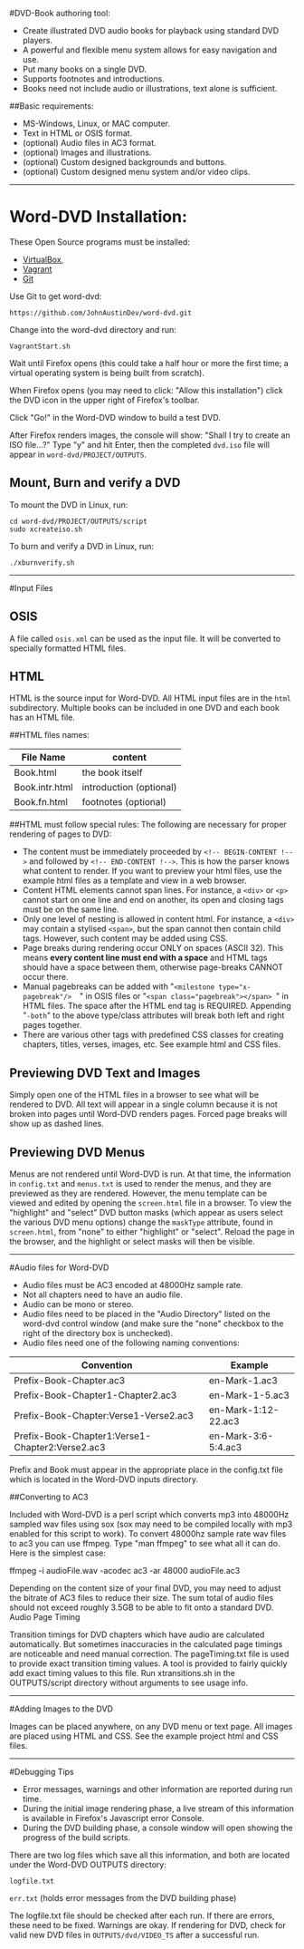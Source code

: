 #DVD-Book authoring tool:
* Create illustrated DVD audio books for playback using standard DVD 
players.
* A powerful and flexible menu system allows for easy navigation and 
use.
* Put many books on a single DVD.
* Supports footnotes and introductions.
* Books need not include audio or illustrations, text alone is 
sufficient. 

##Basic requirements:
* MS-Windows, Linux, or MAC computer.
* Text in HTML or OSIS format.
* (optional) Audio files in AC3 format.
* (optional) Images and illustrations.
* (optional) Custom designed backgrounds and buttons.
* (optional) Custom designed menu system and/or video clips. 

-----

# Word-DVD Installation:
These Open Source programs must be installed:

* [VirtualBox](https://www.virtualbox.org/wiki/Downloads), 
* [Vagrant](https://www.vagrantup.com/downloads.html)
* [Git](http://git-scm.com/downloads)

Use Git to get word-dvd:

`https://github.com/JohnAustinDev/word-dvd.git`

Change into the word-dvd directory and run:

`VagrantStart.sh`

Wait until Firefox opens (this could take a half hour or more the first
time; a virtual operating system is being built from scratch).

When Firefox opens (you may need to click: "Allow this installation") 
click the DVD icon in the upper right of Firefox's toolbar.

Click "Go!" in the Word-DVD window to build a test DVD.

After Firefox renders images, the console will show: "Shall I try to 
create an ISO file...?" Type "y" and hit Enter, then the completed 
`dvd.iso` file will appear in `word-dvd/PROJECT/OUTPUTS`.

## Mount, Burn and verify a DVD
To mount the DVD in Linux, run:

    cd word-dvd/PROJECT/OUTPUTS/script
    sudo xcreateiso.sh

To burn and verify a DVD in Linux, run:

`./xburnverify.sh`

-----

#Input Files

## OSIS
A file called `osis.xml` can be used as the input file. It will be 
converted to specially formatted HTML files.

## HTML
HTML is the source input for Word-DVD. All HTML input files are in the 
`html` subdirectory. Multiple books can be included in one DVD and each 
book has an HTML file.

##HTML files names:

| File Name | content |
|--------------------|-----------------|
| Book.html | the book itself |
| Book.intr.html | introduction (optional) |
| Book.fn.html | footnotes (optional) |

##HTML must follow special rules:
The following are necessary for proper rendering of pages to DVD:

* The content must be immediately proceeded by `<!-- BEGIN-CONTENT !-->` 
and followed by `<!-- END-CONTENT !-->`. This is how the parser knows 
what content to render. If you want to preview your html files, use the 
example html files as a template and view in a web browser.
* Content HTML elements cannot span lines. For instance, a `<div>` or 
`<p>` cannot start on one line and end on another, its open and closing 
tags must be on the same line.
* Only one level of nesting is allowed in content html. For instance, 
a `<div>` may contain a stylised `<span>`, but the span cannot then 
contain child tags. However, such content may be added using CSS.
* Page breaks during rendering occur ONLY on spaces (ASCII 32). This 
means **every content line must end with a space** and HTML tags should 
have a space between them, otherwise page-breaks CANNOT occur there.
* Manual pagebreaks can be added with "`<milestone type="x-pagebreak"/> 
`" in OSIS files or "`<span class="pagebreak"></span> `" in HTML files. 
The space after the HTML end tag is REQUIRED. Appending "`-both`" to the 
above type/class attributes will break both left and right pages 
together.
* There are various other tags with predefined CSS classes for creating 
chapters, titles, verses, images, etc. See example html and CSS files.

## Previewing DVD Text and Images
Simply open one of the HTML files in a browser to see what will be 
rendered to DVD. All text will appear in a single column because it is 
not broken into pages until Word-DVD renders pages. Forced page breaks 
will show up as dashed lines.

## Previewing DVD Menus
Menus are not rendered until Word-DVD is run. At that time, the 
information in `config.txt` and `menus.txt` is used to render the menus, 
and they are previewed as they are rendered. However, the menu template 
can be viewed and edited by opening the `screen.html` file in a browser. 
To view the "highlight" and "select" DVD button masks (which appear as 
users select the various DVD menu options) change the `maskType` 
attribute, found in `screen.html`, from "none" to either "highlight" or 
"select". Reload the page in the browser, and the highlight or select 
masks will then be visible.

-----

#Audio files for Word-DVD

* Audio files must be AC3 encoded at 48000Hz sample rate.
* Not all chapters need to have an audio file.
* Audio can be mono or stereo.
* Audio files need to be placed in the "Audio Directory" listed on the 
word-dvd control window (and make sure the "none" checkbox to the right 
of the directory box is unchecked).
* Audio files need one of the following naming conventions: 

|Convention|Example|
|----------|-------|
|Prefix-Book-Chapter.ac3|en-Mark-1.ac3|
|Prefix-Book-Chapter1-Chapter2.ac3|en-Mark-1-5.ac3|
|Prefix-Book-Chapter:Verse1-Verse2.ac3|en-Mark-1:12-22.ac3|
|Prefix-Book-Chapter1:Verse1-Chapter2:Verse2.ac3|en-Mark-3:6-5:4.ac3|

Prefix and Book must appear in the appropriate place in the config.txt 
file which is located in the Word-DVD inputs directory.

##Converting to AC3

Included with Word-DVD is a perl script which converts mp3 into 48000Hz 
sampled wav files using sox (sox may need to be compiled locally with 
mp3 enabled for this script to work). To convert 48000hz sample rate wav 
files to ac3 you can use ffmpeg. Type "man ffmpeg" to see what all it 
can do. Here is the simplest case:

ffmpeg -i audioFile.wav -acodec ac3 -ar 48000 audioFile.ac3

Depending on the content size of your final DVD, you may need to adjust 
the bitrate of AC3 files to reduce their size. The sum total of audio 
files should not exceed roughly 3.5GB to be able to fit onto a standard 
DVD.
Audio Page Timing

Transition timings for DVD chapters which have audio are calculated 
automatically. But sometimes inaccuracies in the calculated page timings 
are noticeable and need manual correction. The pageTiming.txt file is 
used to provide exact transition timing values. A tool is provided to 
fairly quickly add exact timing values to this file. Run xtransitions.sh 
in the OUTPUTS/script directory without arguments to see usage info.

-----

#Adding Images to the DVD

Images can be placed anywhere, on any DVD menu or text page. All images 
are placed using HTML and CSS. See the example project html and CSS files. 

-----

#Debugging Tips

* Error messages, warnings and other information are reported during run 
time.
* During the initial image rendering phase, a live stream of this 
information is available in Firefox's Javascript error Console.
* During the DVD building phase, a console window will open showing the 
progress of the build scripts.


There are two log files which save all this information, and both are 
located under the Word-DVD OUTPUTS directory:

`logfile.txt`

`err.txt` (holds error messages from the DVD building phase) 

The logfile.txt file should be checked after each run. If there are 
errors, these need to be fixed. Warnings are okay. If rendering for DVD, 
check for valid new DVD files in `OUTPUTS/dvd/VIDEO_TS` after a 
successful run. 
